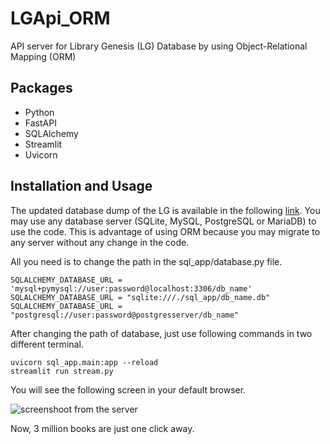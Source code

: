 # LGApi_ORM
API server for Library Genesis (LG) Database by using Object-Relational Mapping (ORM)

## Packages
* Python
* FastAPI
* SQLAlchemy
* Streamlit
* Uvicorn

## Installation and Usage
The updated database dump of the LG is available in the following [link](https://libgen.rs/dbdumps/). You may use any database server (SQLite, MySQL, PostgreSQL or MariaDB) to use the code. This is advantage of using ORM because you may migrate to any server without any change in the code. 

All you need is to change the path in the sql_app/database.py file. 

```
SQLALCHEMY_DATABASE_URL = 'mysql+pymysql://user:password@localhost:3306/db_name'
SQLALCHEMY_DATABASE_URL = "sqlite:///./sql_app/db_name.db"
SQLALCHEMY_DATABASE_URL = "postgresql://user:password@postgresserver/db_name"
```
After changing the path of database, just use following commands in two different terminal. 

```
uvicorn sql_app.main:app --reload
streamlit run stream.py    
```
You will see the following screen in your default browser. 

![screenshoot from the server](https://github.com/bulend-karadag/LGApi_ORM/Screenshot.png?raw=true)


Now, 3 million books are just one click away.  